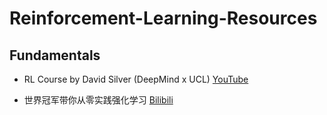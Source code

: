 # Reinforcement-Learning-Resources

## Fundamentals
* RL Course by David Silver (DeepMind x UCL) [YouTube](https://www.youtube.com/playlist?list=PLqYmG7hTraZDM-OYHWgPebj2MfCFzFObQ)

* 世界冠军带你从零实践强化学习 [Bilibili](https://www.bilibili.com/video/BV1yv411i7xd/?vd_source=f79d455fcce402647734c3fa5cb3d56e)